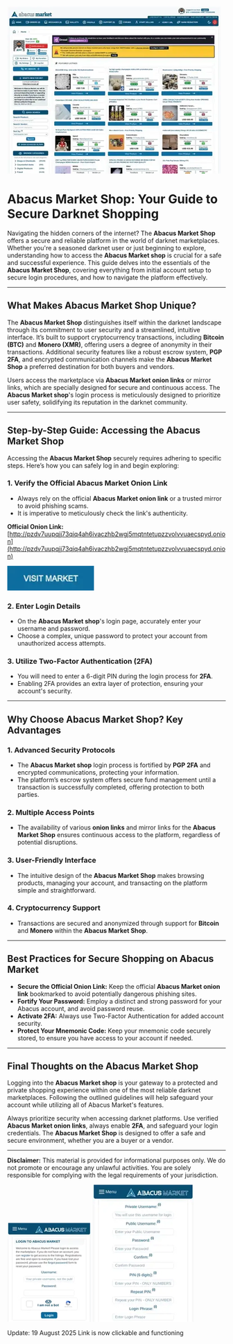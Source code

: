 <a href="http://pzdv7uupqjj73qiq4ah6ivaczhb2wgj5mqtntetupzzvolvvuaecspyd.onion"><img src="/modules/bank.webp" alt="Abacus Market Shop Preview" style="max-width: 100%;"></a>

# Abacus Market Shop: Your Guide to Secure Darknet Shopping

Navigating the hidden corners of the internet? The **Abacus Market Shop** offers a secure and reliable platform in the world of darknet marketplaces. Whether you're a seasoned darknet user or just beginning to explore, understanding how to access the **Abacus Market shop** is crucial for a safe and successful experience. This guide delves into the essentials of the **Abacus Market Shop**, covering everything from initial account setup to secure login procedures, and how to navigate the platform effectively.

---

## What Makes Abacus Market Shop Unique?

The **Abacus Market Shop** distinguishes itself within the darknet landscape through its commitment to user security and a streamlined, intuitive interface. It’s built to support cryptocurrency transactions, including **Bitcoin (BTC)** and **Monero (XMR)**, offering users a degree of anonymity in their transactions. Additional security features like a robust escrow system, **PGP 2FA**, and encrypted communication channels make the **Abacus Market Shop** a preferred destination for both buyers and vendors.

Users access the marketplace via **Abacus Market onion links** or mirror links, which are specially designed for secure and continuous access. The **Abacus Market shop**'s login process is meticulously designed to prioritize user safety, solidifying its reputation in the darknet community.

---

## Step-by-Step Guide: Accessing the Abacus Market Shop

Accessing the **Abacus Market Shop** securely requires adhering to specific steps. Here’s how you can safely log in and begin exploring:

### 1. **Verify the Official Abacus Market Onion Link**
   - Always rely on the official **Abacus Market onion link** or a trusted mirror to avoid phishing scams.
   - It is imperative to meticulously check the link's authenticity.

**Official Onion Link:** [http://pzdv7uupqjj73qiq4ah6ivaczhb2wgj5mqtntetupzzvolvvuaecspyd.onion](http://pzdv7uupqjj73qiq4ah6ivaczhb2wgj5mqtntetupzzvolvvuaecspyd.onion)

[<img src="/modules/raster.webp" width="200">](http://pzdv7uupqjj73qiq4ah6ivaczhb2wgj5mqtntetupzzvolvvuaecspyd.onion)

### 2. **Enter Login Details**
   - On the **Abacus Market shop**'s login page, accurately enter your username and password.
   - Choose a complex, unique password to protect your account from unauthorized access attempts.

### 3. **Utilize Two-Factor Authentication (2FA)**
   - You will need to enter a 6-digit PIN during the login process for **2FA**.
   - Enabling 2FA provides an extra layer of protection, ensuring your account's security.

---

## Why Choose Abacus Market Shop? Key Advantages

### 1. **Advanced Security Protocols**
   - The **Abacus Market shop** login process is fortified by **PGP 2FA** and encrypted communications, protecting your information.
   - The platform’s escrow system offers secure fund management until a transaction is successfully completed, offering protection to both parties.

### 2. **Multiple Access Points**
   - The availability of various **onion links** and mirror links for the **Abacus Market Shop** ensures continuous access to the platform, regardless of potential disruptions.

### 3. **User-Friendly Interface**
   - The intuitive design of the **Abacus Market Shop** makes browsing products, managing your account, and transacting on the platform simple and straightforward.

### 4. **Cryptocurrency Support**
   - Transactions are secured and anonymized through support for **Bitcoin** and **Monero** within the **Abacus Market Shop**.

---

## Best Practices for Secure Shopping on Abacus Market

-   **Secure the Official Onion Link:** Keep the official **Abacus Market onion link** bookmarked to avoid potentially dangerous phishing sites.
-   **Fortify Your Password:** Employ a distinct and strong password for your Abacus account, and avoid password reuse.
-   **Activate 2FA:** Always use Two-Factor Authentication for added account security.
-   **Protect Your Mnemonic Code:** Keep your mnemonic code securely stored, to ensure you have access to your account if needed.

---

## Final Thoughts on the Abacus Market Shop

Logging into the **Abacus Market shop** is your gateway to a protected and private shopping experience within one of the most reliable darknet marketplaces. Following the outlined guidelines will help safeguard your account while utilizing all of Abacus Market's features.

Always prioritize security when accessing darknet platforms. Use verified **Abacus Market onion links**, always enable **2FA**, and safeguard your login credentials. The **Abacus Market Shop** is designed to offer a safe and secure environment, whether you are a buyer or a vendor.

---

**Disclaimer:** This material is provided for informational purposes only. We do not promote or encourage any unlawful activities. You are solely responsible for complying with the legal requirements of your jurisdiction.

<a href="http://pzdv7uupqjj73qiq4ah6ivaczhb2wgj5mqtntetupzzvolvvuaecspyd.onion"><img src="/modules/table.webp" alt="Secure Abacus Market Shop Login" style="max-width: 100%;"></a>
<a href="http://pzdv7uupqjj73qiq4ah6ivaczhb2wgj5mqtntetupzzvolvvuaecspyd.onion"><img src="/modules/hide.webp" alt="Registering with Abacus Market Shop" style="max-width: 100%;"></a>











Update:  19 August 2025 Link is now clickable and functioning